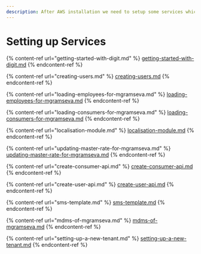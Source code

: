 ```yaml
---
description: After AWS installation we need to setup some services which are as follows :-
---
```


# Setting up Services

{% content-ref url="getting-started-with-digit.md" %}
[getting-started-with-digit.md](getting-started-with-digit.md)
{% endcontent-ref %}

{% content-ref url="creating-users.md" %}
[creating-users.md](creating-users.md)
{% endcontent-ref %}

{% content-ref url="loading-employees-for-mgramseva.md" %}
[loading-employees-for-mgramseva.md](loading-employees-for-mgramseva.md)
{% endcontent-ref %}

{% content-ref url="loading-consumers-for-mgramseva.md" %}
[loading-consumers-for-mgramseva.md](loading-consumers-for-mgramseva.md)
{% endcontent-ref %}

{% content-ref url="localisation-module.md" %}
[localisation-module.md](localisation-module.md)
{% endcontent-ref %}

{% content-ref url="updating-master-rate-for-mgramseva.md" %}
[updating-master-rate-for-mgramseva.md](updating-master-rate-for-mgramseva.md)
{% endcontent-ref %}

{% content-ref url="create-consumer-api.md" %}
[create-consumer-api.md](create-consumer-api.md)
{% endcontent-ref %}

{% content-ref url="create-user-api.md" %}
[create-user-api.md](create-user-api.md)
{% endcontent-ref %}

{% content-ref url="sms-template.md" %}
[sms-template.md](sms-template.md)
{% endcontent-ref %}

{% content-ref url="mdms-of-mgramseva.md" %}
[mdms-of-mgramseva.md](mdms-of-mgramseva.md)
{% endcontent-ref %}

{% content-ref url="setting-up-a-new-tenant.md" %}
[setting-up-a-new-tenant.md](setting-up-a-new-tenant.md)
{% endcontent-ref %}
